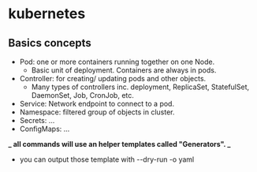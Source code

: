 # kubernetes

## Basics concepts

- Pod: one or more containers running together on one Node.
  - Basic unit of deployment. Containers are always in pods.
- Controller: for creating/ updating pods and other objects.
  - Many types of controllers inc. deployment, ReplicaSet, StatefulSet, DaemonSet, Job, CronJob, etc.
- Service: Network endpoint to connect to a pod.
- Namespace: filtered group of objects in cluster.
- Secrets: ...
- ConfigMaps: ...

**_ all commands will use an helper templates called "Generators". _**

- you can output those template with --dry-run -o yaml

